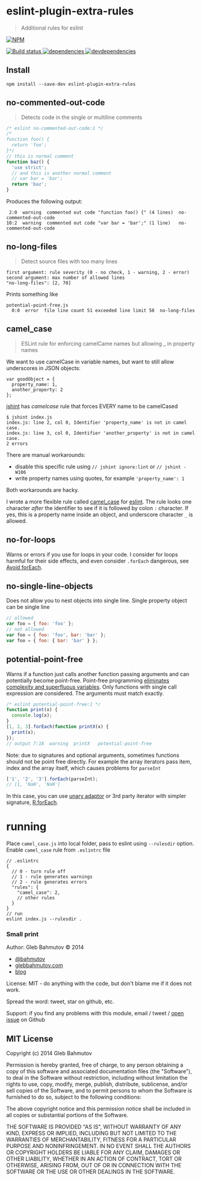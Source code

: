 # eslint-plugin-extra-rules

> Additional rules for eslint

[![NPM][eslint-rules-icon] ][eslint-rules-url]

[![Build status][eslint-rules-ci-image] ][eslint-rules-ci-url]
[![dependencies][eslint-rules-dependencies-image] ][eslint-rules-dependencies-url]
[![devdependencies][eslint-rules-devdependencies-image] ][eslint-rules-devdependencies-url]

## Install

    npm install --save-dev eslint-plugin-extra-rules

## no-commented-out-code

> Detects code in the single or multiline comments

```js
/* eslint no-commented-out-code:1 */
/*
function foo() {
  return 'foo';
}*/
// this is normal comment
function baz() {
  'use strict';
  // and this is another normal comment
  // var bar = 'bar';
  return 'baz';
}
```

Produces the following output:

     2:0  warning  commented out code "function foo() {" (4 lines)  no-commented-out-code
    10:2  warning  commented out code "var bar = 'bar';" (1 line)   no-commented-out-code

## no-long-files

> Detect source files with too many lines

    first argument: rule severity (0 - no check, 1 - warning, 2 - error)
    second argument: max number of allowed lines
    "no-long-files": [2, 70]

Prints something like

    potential-point-free.js
      0:0  error  file line count 51 exceeded line limit 50  no-long-files

## camel_case

> ESLint rule for enforcing camelCame names but allowing _ in property names

We want to use camelCase in variable names, but want to still allow
underscores in JSON objects:

    var goodObject = {
      property_name: 1,
      another_property: 2
    };

[jshint](http://jshint.com/docs/) has *camelcase* rule that forces EVERY name
to be camelCased

    $ jshint index.js
    index.js: line 2, col 0, Identifier 'property_name' is not in camel case.
    index.js: line 3, col 0, Identifier 'another_property' is not in camel case.
    2 errors

There are manual workarounds:

* disable this specific rule using `// jshint ignore:lint` or `// jshint -W106`
* write property names using quotes, for example `'property_name': 1`

Both workarounds are hacky.

I wrote a more flexible rule called [camel_case](camel_case.js)
for [eslint](https://github.com/eslint/eslint). The rule looks one character *after*
the identifier to see if it is followed by colon `:` character.
If yes, this is a property name inside an object, and underscore character `_` is allowed.

## no-for-loops

Warns or errors if you use for loops in your code. I consider for loops harmful for their side effects,
and even consider `.forEach` dangerous, see [Avoid forEach][avoid forEach].

## no-single-line-objects

Does not allow you to nest objects into single line. Single property object can be single line

```js
// allowed
var foo = { foo: 'foo' };
// not allowed
var foo = { foo: 'foo', bar: 'bar' };
var foo = { foo: { bar: 'bar' } };
```

## potential-point-free

Warns if a function just calls another function passing arguments and can potentially
become point-free. Point-free programming [eliminates complexity and superfluous variables][point-free].
Only functions with single call expression are considered. The arguments must match exactly.

```js
/* eslint potential-point-free:1 */
function print(x) {
  console.log(x);
}
[1, 2, 3].forEach(function printX(x) {
  print(x);
});
// output 7:18  warning  printX   potential-point-free
```

Note: due to signatures and optional arguments, sometimes functions should not be point free directly.
For example the array iterators pass item, index and the array itself, which causes problems for `parseInt`

```js
['1', '2', '3'].forEach(parseInt);
// [1, 'NaN', 'NaN']
```

In this case, you can use [unary adaptor](http://glebbahmutov.com/blog/iterator-callbacks/) or
3rd party iterator with simpler signature, [R.forEach](http://ramdajs.com/docs/R.html#forEach).

# running

Place `camel_case.js` into local folder, pass to eslint using `--rulesdir` option.
Enable `camel_case` rule from `.eslintrc` file

    // .eslintrc
    {
      // 0 - turn rule off
      // 1 - rule generates warnings
      // 2 - rule generates errors
      "rules": {
        "camel_case": 2,
        // other rules
      }
    }
    // run
    eslint index.js --rulesdir .

### Small print

Author: Gleb Bahmutov &copy; 2014

* [@bahmutov](https://twitter.com/bahmutov)
* [glebbahmutov.com](http://glebbahmutov.com)
* [blog](http://glebbahmutov.com/blog/)

License: MIT - do anything with the code, but don't blame me if it does not work.

Spread the word: tweet, star on github, etc.

Support: if you find any problems with this module, email / tweet /
[open issue](https://github.com/bahmutov/eslint-rules/issues) on Github


## MIT License

Copyright (c) 2014 Gleb Bahmutov

Permission is hereby granted, free of charge, to any person
obtaining a copy of this software and associated documentation
files (the "Software"), to deal in the Software without
restriction, including without limitation the rights to use,
copy, modify, merge, publish, distribute, sublicense, and/or sell
copies of the Software, and to permit persons to whom the
Software is furnished to do so, subject to the following
conditions:

The above copyright notice and this permission notice shall be
included in all copies or substantial portions of the Software.

THE SOFTWARE IS PROVIDED "AS IS", WITHOUT WARRANTY OF ANY KIND,
EXPRESS OR IMPLIED, INCLUDING BUT NOT LIMITED TO THE WARRANTIES
OF MERCHANTABILITY, FITNESS FOR A PARTICULAR PURPOSE AND
NONINFRINGEMENT. IN NO EVENT SHALL THE AUTHORS OR COPYRIGHT
HOLDERS BE LIABLE FOR ANY CLAIM, DAMAGES OR OTHER LIABILITY,
WHETHER IN AN ACTION OF CONTRACT, TORT OR OTHERWISE, ARISING
FROM, OUT OF OR IN CONNECTION WITH THE SOFTWARE OR THE USE OR
OTHER DEALINGS IN THE SOFTWARE.

[eslint-rules-icon]: https://nodei.co/npm/eslint-rules.png?downloads=true
[eslint-rules-url]: https://npmjs.org/package/eslint-rules
[eslint-rules-ci-image]: https://travis-ci.org/bahmutov/eslint-rules.png?branch=master
[eslint-rules-ci-url]: https://travis-ci.org/bahmutov/eslint-rules
[eslint-rules-dependencies-image]: https://david-dm.org/bahmutov/eslint-rules.png
[eslint-rules-dependencies-url]: https://david-dm.org/bahmutov/eslint-rules
[eslint-rules-devdependencies-image]: https://david-dm.org/bahmutov/eslint-rules/dev-status.png
[eslint-rules-devdependencies-url]: https://david-dm.org/bahmutov/eslint-rules#info=devDependencies
[avoid forEach]: http://aeflash.com/2014-11/avoid-foreach.html
[point-free]: http://glebbahmutov.com/blog/point-free-programming-is-not-pointless/
